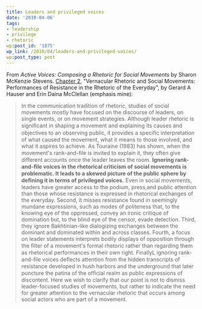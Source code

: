 ```yaml
---
title: Leaders and privileged voices
date: '2010-04-06'
tags:
- leadership
- privilege
- rhetoric
wp:post_id: '1875'
wp_link: /2010/04/leaders-and-privileged-voices/
wp:post_type: post
---
```


From _Active Voices: Composing a Rhetoric for Social Movements_ by Sharon McKenzie Stevens. [Chapter 2](http://books.google.com/books?id=_l7PoDouA4IC&lpg=PP1&pg=PA25#v=onepage&q&f=false), "Vernacular Rhetoric and Social Movements: Performances of Resistance in the Rhetoric of the Everyday", by Gerard A Hauser and Erin Daina McClellan (emphasis mine):

> In the communication tradition of rhetoric, studies of social movements mostly have focused on the discourse of leaders, on single events, or on movement strategies. Although leader rhetoric is signiﬁcant in shaping a movement and explaining its causes and objectives to an observing public, it provides a speciﬁc interpretation of what caused the movement, what it means to those involved, and what it aspires to achieve. As Touraine (1983) has shown, when the movement's rank-and-ﬁle is invited to explain it, they often give different accounts once the leader leaves the room. **Ignoring rank-and-ﬁle voices in the rhetorical criticism of social movements is problematic. It leads to a skewed picture of the public sphere by deﬁning it in terms of privileged voices.** Even in social movements, leaders have greater access to the podium, press,and public attention than those whose resistance is expressed in rhetorical exchanges of the everyday. Second, it misses resistance found in seemingly mundane expressions, such as modes of politeness that, to the knowing eye of the oppressed, convey an ironic critique of domination but, to the blind eye of the censor, evade detection. Third, they ignore Bakhtinian-like dialogizing exchanges between the dominant and dominated within and across classes. Fourth, a focus on leader statements interprets bodily displays of opposition through the ﬁlter of a movement's formal rhetoric rather than regarding them as rhetorical performances in their own right. FinallyL ignoring rank-and-ﬁle voices deﬂects attention from the hidden transcripts of resistance developed in hush harbors and the underground that later puncture the patina of the ofﬁcial realm as public expressions of discontent. Here we wish to clarify that our point is not to dismiss leader-focused studies of movements, but rather to indicate the need for greater attention to the vernacular rhetoric that occurs among social actors who are part of a movement.
